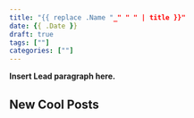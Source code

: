 ```yaml
---
title: "{{ replace .Name "_" " " | title }}"
date: {{ .Date }}
draft: true
tags: [""]
categories: [""]
---
```


**Insert Lead paragraph here.**

## New Cool Posts
